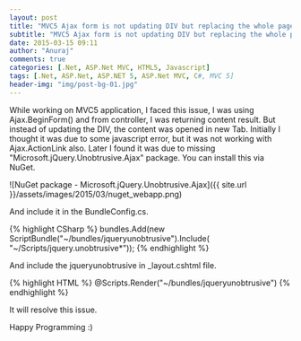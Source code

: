 ```yaml
---
layout: post
title: "MVC5 Ajax form is not updating DIV but replacing the whole page instead"
subtitle: "MVC5 Ajax form is not updating DIV but replacing the whole page instead"
date: 2015-03-15 09:11
author: "Anuraj"
comments: true
categories: [.Net, ASP.Net MVC, HTML5, Javascript]
tags: [.Net, ASP.Net, ASP.NET 5, ASP.Net MVC, C#, MVC 5]
header-img: "img/post-bg-01.jpg"
---
```

While working on MVC5 application, I faced this issue, I was using Ajax.BeginForm() and from controller, I was returning content result. But instead of updating the DIV, the content was opened in new Tab. Initially I thought it was due to some javascript error, but it was not working with Ajax.ActionLink also. Later I found it was due to missing "Microsoft.jQuery.Unobtrusive.Ajax" package. You can install this via NuGet. 

![NuGet package - Microsoft.jQuery.Unobtrusive.Ajax]({{ site.url }}/assets/images/2015/03/nuget_webapp.png)

And include it in the BundleConfig.cs. 

{% highlight CSharp %}
bundles.Add(new ScriptBundle("~/bundles/jqueryunobtrusive").Include(
            "~/Scripts/jquery.unobtrusive*"));
{% endhighlight %}

And include the jqueryunobtrusive in _layout.cshtml file.

{% highlight HTML %}
@Scripts.Render("~/bundles/jqueryunobtrusive")
{% endhighlight %}

It will resolve this issue. 

Happy Programming :)
